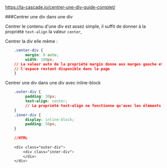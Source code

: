 https://la-cascade.io/centrer-une-div-guide-complet/

###Centrer une div dans une div

Centrer le contenu d'une div est assez simple, il suffit de donner à la propriété ``text-align`` la valeur ``center``,

Centrer la div elle même : 
````css
    .center-div {
         margin: 0 auto;
         width: 100px; 
    // La valeur auto de la propriété margin donne aux marges gauche et droite 
    // l'espace restant disponible dans la page
    }
````

Centrer une div dans une div avec inline-block

````css
    .outer-div {
         padding: 30px;
         text-align: center;
         // La propriété text-align ne fonctionne qu'avec les éléments inline
    }
    .inner-div {
         display: inline-block;
         padding: 50px;
    }
    
    //HTML
    
    <div class="outer-div">
    	<div class="inner-div">
        </div>
    </div>
````